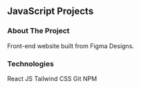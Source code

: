 ## JavaScript Projects

### About The Project
Front-end website built from Figma Designs.

### Technologies
React JS
Tailwind CSS
Git
NPM

